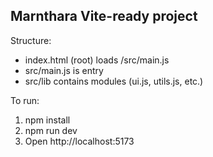 Marnthara Vite-ready project
---------------------------
Structure:
- index.html (root) loads /src/main.js
- src/main.js is entry
- src/lib contains modules (ui.js, utils.js, etc.)

To run:
1. npm install
2. npm run dev
3. Open http://localhost:5173
